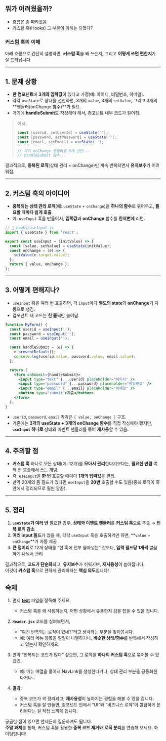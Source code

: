 ## 뭐가 어려웠을까?

- 흐름은 좀 따라갔음
- 커스텀 훅(Hooks) 그 부분이 이해는 되었다?

### 커스텀 훅의 이해

아래 흐름으로 간단히 설명하면, **커스텀 훅**을 왜 쓰는지, 그리고 **어떻게 쓰면 편한지**가 잘 드러납니다.

---

## 1. **문제 상황**

- **한 컴포넌트**에 **3개의 입력값**이 있다고 가정(예: 아이디, 비밀번호, 이메일).  
- 각각 `useState`로 상태를 선언하면, 3개의 `value`, 3개의 `setValue`, 그리고 3개의 **핸들러(onChange 함수)**가 필요.
- 거기에 **handleSubmit**도 작성해야 해서, 컴포넌트 내부 코드가 길어짐.

> 예시:
> ```jsx
> const [userid, setUserId] = useState('');
> const [password, setPassword] = useState('');
> const [email, setEmail] = useState('');
>
> // 각각 onChange 핸들러를 3개 선언...
> // handleSubmit 함수...
> ```

결과적으로, **중복된 로직**(상태 관리 + onChange)만 계속 반복되면서 **유지보수**가 어려워짐.

---

## 2. **커스텀 훅의 아이디어**

- **중복되는 상태 관리 로직**(예: `useState` + `onChange`)을 **하나의 함수**로 묶어두고, **필요할 때마다 쉽게 호출**.
- 예: `useInput` 훅을 만들어서, **입력값**과 **onChange** 함수를 **한꺼번에** 리턴.

```jsx
// 📁 hooks/useInput.js
import { useState } from 'react';

export const useInput = (initValue) => {
  const [value, setValue] = useState(initValue);
  const onChange = (e) => {
    setValue(e.target.value);
  };
  return { value, onChange };
};
```

---

## 3. **어떻게 편해지나?**

- `useInput` 훅을 여러 번 호출하면, 각 `input`마다 **별도의 state**와 **onChange**가 자동으로 생김.
- 컴포넌트 내 코드는 **한 줄**씩만 늘어남.

```jsx
function MyForm() {
  const userid = useInput('');
  const password = useInput('');
  const email = useInput('');

  const handleSubmit = (e) => {
    e.preventDefault();
    console.log(userid.value, password.value, email.value);
  };

  return (
    <form onSubmit={handleSubmit}>
      <input type="text" {...userid} placeholder="아이디" />
      <input type="password" {...password} placeholder="비밀번호" />
      <input type="email" {...email} placeholder="이메일" />
      <button type="submit">제출</button>
    </form>
  );
}
```

- `userid`, `password`, `email` 각각은 `{ value, onChange }` 구조.
- 기존에는 **3개의 useState + 3개의 onChange 함수**를 직접 작성해야 했지만,  
  **`useInput` 하나로** 상태와 이벤트 핸들러를 묶어 **재사용**할 수 있음.

---

## 4. **주의할 점**

- **커스텀 훅** 하나로 모든 상태(예: 12개)를 **모아서 관리**한다기보다는, **필요한 만큼** 여러 번 호출해서 쓰는 개념.
- 즉, `useInput`을 **한 번** 호출할 때마다 **1개의 입력값**을 관리.  
- 만약 20개의 폼 필드가 있다면 `useInput`을 **20번** 호출할 수도 있음(중복 로직이 훅 안에서 정리되므로 훨씬 깔끔).

---

## 5. **정리**

1. **`useState`가 여러 번** 필요한 경우, **상태와 이벤트 핸들러**를 **커스텀 훅**으로 추출 → **반복 로직 감소**  
2. **여러 input 필드**가 있을 때, 각각 `useInput` 훅을 호출하기만 하면, **`value` + `onChange`**가 자동 제공  
3. **큰 덩어리**로 12개 상태를 “한 훅에 전부 몰아넣는” 것보다, **입력 필드당 1개씩** 깔끔하게 나눠서 관리  

결과적으로, **코드가 단순화**되고, **유지보수**가 쉬워지며, **재사용성**이 높아집니다.  
이것이 **커스텀 훅**으로 편하게 관리하자는 **핵심 의도**입니다!

## 숙제

1. 먼저 **[text](../5.customHook.md)** 파일을 정독해 주세요.  
   - 커스텀 훅을 왜 사용하는지, 어떤 상황에서 유용한지 감을 잡을 수 있을 겁니다.  

2. **`Header.jsx`** 코드를 살펴보면서,  
   - “여긴 반복되는 로직이 있네?”라고 생각되는 부분을 찾아봅시다.  
   - 예: 여러 메뉴 항목을 일일이 나열하거나, **비슷한 상태/함수**를 반복해서 작성하고 있는지 확인하세요.

3. 만약 “반복되는 코드가 많다” 싶으면, 그 로직을 **하나의 커스텀 훅**으로 묶어볼 수 있겠죠.  
   - 예: 메뉴 배열을 훑어서 NavLink를 생성한다거나, 상태 관리 부분을 공통화한다거나…

4. **결과**:  
   - 중복 코드가 싹 정리되고, **재사용성**이 높아지는 경험을 해볼 수 있을 겁니다.  
   - 커스텀 훅을 잘 만들면, 컴포넌트 안에서 “UI”와 “비즈니스 로직”이 깔끔하게 분리된다는 걸 직접 느끼게 됩니다.

궁금한 점이 있으면 언제든지 질문하셔도 됩니다.  
**주말 과제**를 통해, 커스텀 훅을 활용한 **중복 코드 제거**와 **로직 분리**를 연습해 보세요. 화이팅입니다!